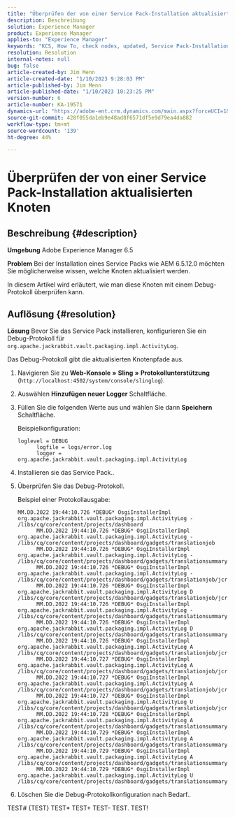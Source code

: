 ```yaml
---
title: "Überprüfen der von einer Service Pack-Installation aktualisierten Knoten"
description: Beschreibung
solution: Experience Manager
product: Experience Manager
applies-to: "Experience Manager"
keywords: "KCS, How To, check nodes, updated, Service Pack-Installation, AEM 6.5, Adobe Experience Manager"
resolution: Resolution
internal-notes: null
bug: false
article-created-by: Jim Menn
article-created-date: "1/10/2023 9:28:03 PM"
article-published-by: Jim Menn
article-published-date: "1/10/2023 10:23:25 PM"
version-number: 6
article-number: KA-19571
dynamics-url: "https://adobe-ent.crm.dynamics.com/main.aspx?forceUCI=1&pagetype=entityrecord&etn=knowledgearticle&id=65af87a4-2d91-ed11-aad1-6045bd006b4b"
source-git-commit: 428f055da1eb9e48ad8f6571df5e9d79ea4da882
workflow-type: tm+mt
source-wordcount: '139'
ht-degree: 44%

---
```


# Überprüfen der von einer Service Pack-Installation aktualisierten Knoten

## Beschreibung {#description}


<b>Umgebung</b>
Adobe Experience Manager 6.5

<b>Problem</b>
Bei der Installation eines Service Packs wie AEM 6.5.12.0 möchten Sie möglicherweise wissen, welche Knoten aktualisiert werden.

In diesem Artikel wird erläutert, wie man diese Knoten mit einem Debug-Protokoll überprüfen kann.


## Auflösung {#resolution}


<b>Lösung</b>
Bevor Sie das Service Pack installieren, konfigurieren Sie ein Debug-Protokoll für `org.apache.jackrabbit.vault.packaging.impl.ActivityLog`.

Das Debug-Protokoll gibt die aktualisierten Knotenpfade aus.

1. Navigieren Sie zu <b>Web-Konsole</b> <b>»</b> <b>Sling</b> <b>»</b> <b>Protokollunterstützung</b> (`http://localhost:4502/system/console/slinglog`).
2. Auswählen <b>Hinzufügen neuer Logger</b> Schaltfläche.
3. Füllen Sie die folgenden Werte aus und wählen Sie dann <b>Speichern</b> Schaltfläche.



   Beispielkonfiguration:


   ```
   loglevel = DEBUG
         logfile = logs/error.log
         logger = org.apache.jackrabbit.vault.packaging.impl.ActivityLog
   ```
4. Installieren sie das Service Pack..
5. Überprüfen Sie das Debug-Protokoll.



   Beispiel einer Protokollausgabe:


   ```
   MM.DD.2022 19:44:10.726 *DEBUG* OsgiInstallerImpl org.apache.jackrabbit.vault.packaging.impl.ActivityLog - /libs/cq/core/content/projects/dashboard
         MM.DD.2022 19:44:10.726 *DEBUG* OsgiInstallerImpl org.apache.jackrabbit.vault.packaging.impl.ActivityLog - /libs/cq/core/content/projects/dashboard/gadgets/translationjob
         MM.DD.2022 19:44:10.726 *DEBUG* OsgiInstallerImpl org.apache.jackrabbit.vault.packaging.impl.ActivityLog - /libs/cq/core/content/projects/dashboard/gadgets/translationsummary
         MM.DD.2022 19:44:10.726 *DEBUG* OsgiInstallerImpl org.apache.jackrabbit.vault.packaging.impl.ActivityLog - /libs/cq/core/content/projects/dashboard/gadgets/translationjob/jcr:content
         MM.DD.2022 19:44:10.726 *DEBUG* OsgiInstallerImpl org.apache.jackrabbit.vault.packaging.impl.ActivityLog D /libs/cq/core/content/projects/dashboard/gadgets/translationjob/jcr:content/image
         MM.DD.2022 19:44:10.726 *DEBUG* OsgiInstallerImpl org.apache.jackrabbit.vault.packaging.impl.ActivityLog - /libs/cq/core/content/projects/dashboard/gadgets/translationsummary/jcr:content
         MM.DD.2022 19:44:10.726 *DEBUG* OsgiInstallerImpl org.apache.jackrabbit.vault.packaging.impl.ActivityLog D /libs/cq/core/content/projects/dashboard/gadgets/translationsummary/jcr:content/image
         MM.DD.2022 19:44:10.726 *DEBUG* OsgiInstallerImpl org.apache.jackrabbit.vault.packaging.impl.ActivityLog A /libs/cq/core/content/projects/dashboard/gadgets/translationjob/jcr:content/image
         MM.DD.2022 19:44:10.727 *DEBUG* OsgiInstallerImpl org.apache.jackrabbit.vault.packaging.impl.ActivityLog A /libs/cq/core/content/projects/dashboard/gadgets/translationjob/jcr:content/image/file
         MM.DD.2022 19:44:10.727 *DEBUG* OsgiInstallerImpl org.apache.jackrabbit.vault.packaging.impl.ActivityLog A /libs/cq/core/content/projects/dashboard/gadgets/translationjob/jcr:content/image/file/jcr:content
         MM.DD.2022 19:44:10.727 *DEBUG* OsgiInstallerImpl org.apache.jackrabbit.vault.packaging.impl.ActivityLog U /libs/cq/core/content/projects/dashboard/gadgets/translationjob/jcr:content/image/file/jcr:content/jcr:data
         MM.DD.2022 19:44:10.728 *DEBUG* OsgiInstallerImpl org.apache.jackrabbit.vault.packaging.impl.ActivityLog A /libs/cq/core/content/projects/dashboard/gadgets/translationsummary/jcr:content/image
         MM.DD.2022 19:44:10.729 *DEBUG* OsgiInstallerImpl org.apache.jackrabbit.vault.packaging.impl.ActivityLog A /libs/cq/core/content/projects/dashboard/gadgets/translationsummary/jcr:content/image/file
         MM.DD.2022 19:44:10.729 *DEBUG* OsgiInstallerImpl org.apache.jackrabbit.vault.packaging.impl.ActivityLog A /libs/cq/core/content/projects/dashboard/gadgets/translationsummary/jcr:content/image/file/jcr:content
         MM.DD.2022 19:44:10.729 *DEBUG* OsgiInstallerImpl org.apache.jackrabbit.vault.packaging.impl.ActivityLog U /libs/cq/core/content/projects/dashboard/gadgets/translationsummary/jcr:content/image/file/jcr:content/jcr:data
   ```
6. Löschen Sie die Debug-Protokollkonfiguration nach Bedarf..






TEST# {TEST} TEST\* TEST+ TEST- TEST.
TEST!




